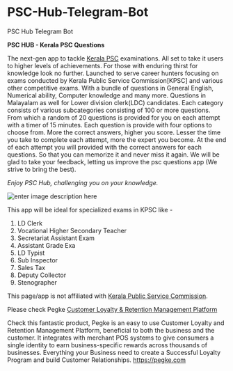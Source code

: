 # PSC-Hub-Telegram-Bot
PSC Hub Telegram Bot

**PSC HUB - Kerala PSC Questions**

The next-gen app to tackle [Kerala PSC](http://www.keralapsc.gov.in) examinations. All set to take it users to higher levels of achievements. For those with enduring thirst for knowledge look no further. Launched to serve career hunters focusing on exams conducted by Kerala Public Service Commission[KPSC] and various other competitive exams. With a bundle of questions in General English, Numerical ability, Computer knowledge and many more. Questions in Malayalam as well for Lower division clerk(LDC) candidates.
Each category consists of various subcategories consisting of 100 or more questions. From which a random of 20 questions is provided for you on each attempt with a timer of 15 minutes. Each question is provide with four options to choose from. More the correct answers, higher you score. Lesser the time you take to complete each attempt, more the expert you become. At the end of each attempt you will provided with the correct answers for each questions. So that you can memorize it and never miss it again.
We will be glad to take your feedback, letting us improve the psc questions app (We strive to bring the best).

*Enjoy PSC Hub, challenging you on your knowledge.*

![enter image description here](http://i.imgur.com/P77XnDu.png)

This app will be ideal for specialized exams in KPSC like - 

 1. LD Clerk
 2. Vocational Higher Secondary Teacher
 3. Secretariat Assistant Exam
 4. Assistant Grade Exa
 5. LD Typist
 6. Sub Inspector
 7. Sales Tax
 8. Deputy Collector
 9. Stenographer

This page/app is not affiliated with [Kerala Public Service Commission](http://www.keralapsc.gov.in/).

Please check Pegke [Customer Loyalty & Retention Management Platform](https://pegke.com)


Check this fantastic product, Pegke is an easy to use Customer Loyalty and Retention Management Platform, beneficial to both the business and the customer. It integrates with merchant POS systems to give consumers a single identity to earn business-specific rewards across thousands of businesses. Everything your Business need to create a Successful Loyalty Program and build Customer Relationships. https://pegke.com

